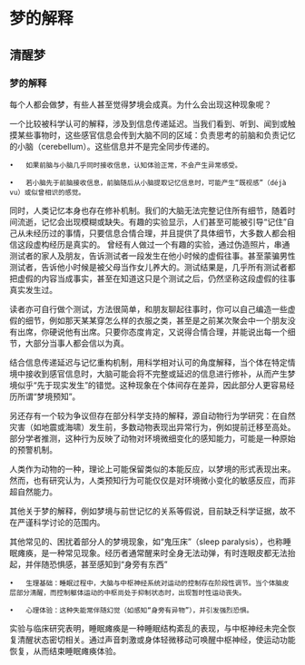 # 梦的解释
## 清醒梦
### 梦的解释
每个人都会做梦，有些人甚至觉得梦境会成真。为什么会出现这种现象呢？

一个比较被科学认可的解释，涉及到信息传递延迟。当我们看到、听到、闻到或触摸某些事物时，这些感官信息会传到大脑不同的区域：负责思考的前脑和负责记忆的小脑（cerebellum）。这些信息并不是完全同步传递的。

	•	如果前脑与小脑几乎同时接收信息，认知体验正常，不会产生异常感受。
    
	•	若小脑先于前脑接收信息，前脑随后从小脑提取记忆信息时，可能产生“既视感”（déjà vu）或似曾相识的感觉。

同时，人类记忆本身也存在修补机制。我们的大脑无法完整记住所有细节，随着时间流逝，记忆会出现模糊或缺失。有趣的实验显示，人们甚至可能被引导“记住”自己从未经历过的事情，只要信息合情合理，并且提供了具体细节，大多数人都会相信这段虚构经历是真实的。
曾经有人做过一个有趣的实验，通过伪造照片，串通测试者的家人及朋友，告诉测试者一段发生在他小时候的虚假往事。甚至蒙骗男性测试者，告诉他小时候是被父母当作女儿养大的。测试结果是，几乎所有测试者都把虚假的内容当成事实，甚至在知道这只是个测试之后，仍然坚称这段虚假的往事真实发生过。

读者亦可自行做个测试，方法很简单，和朋友聊起往事时，你可以自己编造一些虚假的细节，例如那天某某穿怎么样的衣服之类，甚至是之前某次聚会中一个朋友没有出席，你硬说他有出席。只要你态度肯定，又说得合情合理，并能说出每一个细节，大部分当事人都会信以为真。

结合信息传递延迟与记忆重构机制，用科学相对认可的角度解释，当个体在特定情境中接收到感官信息时，大脑可能会将不完整或延迟的信息进行修补，从而产生梦境似乎“先于现实发生”的错觉。这种现象在个体间存在差异，因此部分人更容易经历所谓“梦境预知”。

另还存有一个较为争议但存在部分科学支持的解释，源自动物行为学研究：在自然灾害（如地震或海啸）发生前，多数动物表现出异常行为，例如提前迁移至高处。部分学者推测，这种行为反映了动物对环境微细变化的感知能力，可能是一种原始的预警机制。

人类作为动物的一种，理论上可能保留类似的本能反应，以梦境的形式表现出来。然而，也有研究认为，人类预知行为可能仅仅是对环境微小变化的敏感反应，而非超自然能力。

其他关于梦的解释，例如梦境与前世记忆的关系等假说，目前缺乏科学证据，故不在严谨科学讨论的范围内。

其他常见的、困扰着部分人的梦境现象，如“鬼压床”（sleep paralysis），也称睡眠瘫痪，是一种常见现象。经历者通常醒来时全身无法动弹，有时连眼皮都无法抬起，并伴随恐惧感，甚至感知到“身旁有东西”

	•	生理基础：睡眠过程中，大脑与中枢神经系统对运动的控制存在阶段性调节。当个体脑皮层部分清醒，而控制躯体运动的中枢尚处于抑制状态时，出现暂时性运动丧失。
    
	•	心理体验：这种失能常伴随幻觉（如感知“身旁有异物”），并引发强烈恐惧。

实验与临床研究表明，睡眠瘫痪是一种睡眠结构紊乱的表现，与中枢神经未完全恢复清醒状态密切相关。通过声音刺激或身体轻微移动可唤醒中枢神经，使运动功能恢复，从而结束睡眠瘫痪体验。